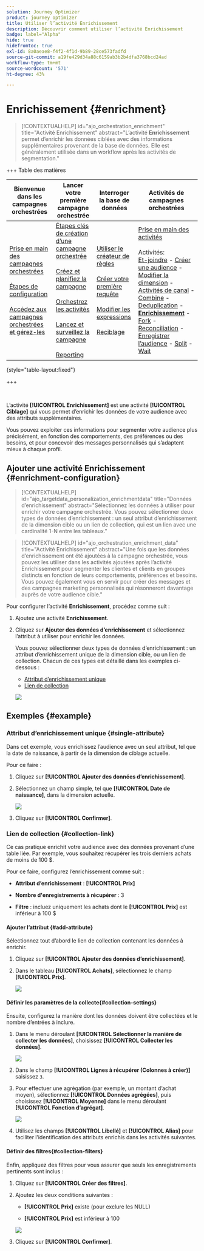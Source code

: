 ```yaml
---
solution: Journey Optimizer
product: journey optimizer
title: Utiliser l’activité Enrichissement
description: Découvrir comment utiliser l’activité Enrichissement
badge: label="Alpha"
hide: true
hidefromtoc: true
exl-id: 8a0aeae8-f4f2-4f1d-9b89-28ce573fadfd
source-git-commit: a19fe429d34a88c6159ab3b2b4dfa3768bcd24ad
workflow-type: tm+mt
source-wordcount: '571'
ht-degree: 43%

---
```


# Enrichissement {#enrichment}

>[!CONTEXTUALHELP]
>id="ajo_orchestration_enrichment"
>title="Activité Enrichissement"
>abstract="L’activité **Enrichissement** permet d’enrichir les données ciblées avec des informations supplémentaires provenant de la base de données. Elle est généralement utilisée dans un workflow après les activités de segmentation."


+++ Table des matières

| Bienvenue dans les campagnes orchestrées | Lancer votre première campagne orchestrée | Interroger la base de données | Activités de campagnes orchestrées |
|---|---|---|---|
| [Prise en main des campagnes orchestrées](../gs-orchestrated-campaigns.md)<br/><br/>[Étapes de configuration](../configuration-steps.md)<br/><br/>[Accédez aux campagnes orchestrées et gérez-les](../access-manage-orchestrated-campaigns.md) | [Étapes clés de création d’une campagne orchestrée](../gs-campaign-creation.md)<br/><br/>[Créez et planifiez la campagne](../create-orchestrated-campaign.md)<br/><br/>[Orchestrez les activités](../orchestrate-activities.md)<br/><br/>[Lancez et surveillez la campagne](../start-monitor-campaigns.md)<br/><br/>[Reporting](../reporting-campaigns.md) | [Utiliser le créateur de règles](../orchestrated-rule-builder.md)<br/><br/>[Créer votre première requête](../build-query.md)<br/><br/>[Modifier les expressions](../edit-expressions.md)<br/><br/>[Reciblage](../retarget.md) | [Prise en main des activités](about-activities.md)<br/><br/>Activités:<br/>[Et-joindre](and-join.md) - [Créer une audience](build-audience.md) - [Modifier la dimension](change-dimension.md) - [Activités de canal](channels.md) - [Combine](combine.md) - [Deduplication](deduplication.md) - <b>[Enrichissement](enrichment.md)</b> - [Fork](fork.md) - [Reconciliation](reconciliation.md) - [Enregistrer l’audience](save-audience.md) - [Split](split.md) - [Wait](wait.md) |

{style="table-layout:fixed"}

+++

<br/>

L’activité **[!UICONTROL Enrichissement]** est une activité **[!UICONTROL Ciblage]** qui vous permet d’enrichir les données de votre audience avec des attributs supplémentaires.

Vous pouvez exploiter ces informations pour segmenter votre audience plus précisément, en fonction des comportements, des préférences ou des besoins, et pour concevoir des messages personnalisés qui s’adaptent mieux à chaque profil.

## Ajouter une activité Enrichissement {#enrichment-configuration}

>[!CONTEXTUALHELP]
>id="ajo_targetdata_personalization_enrichmentdata"
>title="Données d’enrichissement"
>abstract="Sélectionnez les données à utiliser pour enrichir votre campagne orchestrée. Vous pouvez sélectionner deux types de données d’enrichissement : un seul attribut d’enrichissement de la dimension cible ou un lien de collection, qui est un lien avec une cardinalité 1-N entre les tableaux."

>[!CONTEXTUALHELP]
>id="ajo_orchestration_enrichment_data"
>title="Activité Enrichissement"
>abstract="Une fois que les données d’enrichissement ont été ajoutées à la campagne orchestrée, vous pouvez les utiliser dans les activités ajoutées après l’activité Enrichissement pour segmenter les clientes et clients en groupes distincts en fonction de leurs comportements, préférences et besoins. Vous pouvez également vous en servir pour créer des messages et des campagnes marketing personnalisés qui résonneront davantage auprès de votre audience cible."

Pour configurer l’activité **Enrichissement**, procédez comme suit :

1. Ajoutez une activité **Enrichissement**.

1. Cliquez sur **Ajouter des données d’enrichissement** et sélectionnez l’attribut à utiliser pour enrichir les données.

   Vous pouvez sélectionner deux types de données d’enrichissement : un attribut d’enrichissement unique de la dimension cible, ou un lien de collection. Chacun de ces types est détaillé dans les exemples ci-dessous :

   * [Attribut d’enrichissement unique](#single-attribute)
   * [Lien de collection](#collection-link)

   ![](../assets/enrichment-1.png)

## Exemples {#example}

### Attribut d’enrichissement unique {#single-attribute}

Dans cet exemple, vous enrichissez l’audience avec un seul attribut, tel que la date de naissance, à partir de la dimension de ciblage actuelle.

Pour ce faire :

1. Cliquez sur **[!UICONTROL Ajouter des données d’enrichissement]**.

1. Sélectionnez un champ simple, tel que **[!UICONTROL Date de naissance]**, dans la dimension actuelle.

   ![](../assets/enrichment-2.png)

1. Cliquez sur **[!UICONTROL Confirmer]**.

### Lien de collection {#collection-link}

Ce cas pratique enrichit votre audience avec des données provenant d’une table liée. Par exemple, vous souhaitez récupérer les trois derniers achats de moins de 100 $.

Pour ce faire, configurez l’enrichissement comme suit :

* **Attribut d’enrichissement** : **[!UICONTROL Prix]**

* **Nombre d&#39;enregistrements à récupérer** : 3

* **Filtre** : incluez uniquement les achats dont le **[!UICONTROL Prix]** est inférieur à 100 $

#### Ajouter l’attribut {#add-attribute}

Sélectionnez tout d’abord le lien de collection contenant les données à enrichir.

1. Cliquez sur **[!UICONTROL Ajouter des données d’enrichissement]**.

1. Dans le tableau **[!UICONTROL Achats]**, sélectionnez le champ **[!UICONTROL Prix]**.

   ![](../assets/enrichment-2.png)

#### Définir les paramètres de la collecte{#collection-settings}

Ensuite, configurez la manière dont les données doivent être collectées et le nombre d’entrées à inclure.

1. Dans le menu déroulant **[!UICONTROL Sélectionner la manière de collecter les données]**, choisissez **[!UICONTROL Collecter les données]**.

   ![](../assets/enrichment-4.png)

1. Dans le champ **[!UICONTROL Lignes à récupérer (Colonnes à créer)]** saisissez `3`.

1. Pour effectuer une agrégation (par exemple, un montant d’achat moyen), sélectionnez **[!UICONTROL Données agrégées]**, puis choisissez **[!UICONTROL Moyenne]** dans le menu déroulant **[!UICONTROL Fonction d’agrégat]**.

   ![](../assets/enrichment-5.png)

1. Utilisez les champs **[!UICONTROL Libellé]** et **[!UICONTROL Alias]** pour faciliter l’identification des attributs enrichis dans les activités suivantes.

#### Définir des filtres{#collection-filters}

Enfin, appliquez des filtres pour vous assurer que seuls les enregistrements pertinents sont inclus :

1. Cliquez sur **[!UICONTROL Créer des filtres]**.

1. Ajoutez les deux conditions suivantes :

   * **[!UICONTROL Prix]** existe (pour exclure les NULL)

   * **[!UICONTROL Prix]** est inférieur à 100

   ![](../assets/enrichment-6.png)

1. Cliquez sur **[!UICONTROL Confirmer]**.


<!--
#### Define the sorting{#collection-sorting}

We now need to apply sorting in order to retrieve the three **latest** purchases.

1. Activate the **Enable sorting** option.
1. Click inside the **Attribute** field.
1. Select the **Order date** field.
1. Click **Confirm**. 
1. Select **Descending** from the **Sort** drop-down.

![](../assets/workflow-enrichment7bis.png)


## Data reconciliation {#reconciliation}

>[!CONTEXTUALHELP]
>id="ajo_orchestration_enrichment_reconciliation"
>title="Reconciliation"
>abstract="The **Enrichment** activity can be used to reconcile data from the Journey Optimizer schema with data from another schema, or with data coming from a temporary schema such as data uploaded using a Load file activity. This type of link defines a reconciliation towards a unique record. Journey Optimizer creates a link to a target table by adding a foreign key in it for storing a reference to the unique record."

The **Enrichment** activity can be used to reconcile data from the the Campaign database schema with data from another schema, or with data coming from a temporary schema such as data uploaded using a Load file activity. This type of link defines a reconciliation towards a unique record. Journey Optimizer creates a link to a target table by adding a foreign key in it for storing a reference to the unique record.

For example, you can use this option to reconcile a profile's country, specified in an uploaded file, with one of the countries available in the dedicated table of the Campaign database. 

Follow the steps to configure an **Enrichment** activity with a reconciliation link: 

1. Click the **Add link** button in the **Reconciliation** section.
1. Identify the data you want to create a reconciliation link with.

    * To create a reconciliation link with data from the Campaign database, select **Database schema** and choose the schema where the target is stored. 
    * To create a reconciliation link with data coming from the input transition, select **Temporary schema** and choose the orchestrated campaign transition where the target data is stored. 

1. The **Label** and **Name** fields are automatically populated based on the selected target schema. You can change their values if necessary.

1. In the **Reconciliation criteria** section, specify how you want to reconcile data from the source and destination tables:

    * **Simple join**: Reconcile a specific field from the source table with another field in the destination table. To do this, click the **Add join** button and specify the **Source** and **Destination** fields to use for the reconciliation.

        >[!NOTE]
        >
        >You can use one or more **Simple join** criteria, in which case they must all be verified so that the data can be linked together.

    * **Advanced join**: Use the query modeler to configure the reconciliation criteria. To do this, click the **Create condition** button then define your reconciliation criteria by building your own rule using AND and OR operations.

The example below shows an orchestrated campaign configured to create a link between Journey Optimizer profiles table and a temporary table generated a **Load file** activity. In this example, the **Enrichment** activity reconciliates both tables using the email address as reconciliation criteria.

![](../assets/enrichment-reconciliation.png)

### Enrichment with linked data {#link-example}

The example below shows an orchestrated campaign configured to create a link between two transitions. The first transitions targets profile data using a **Query** activity, while the second transition includes purchase data stored into a file loaded through a Load file activity.

![](../assets/enrichment-uc-link.png)

* The first **Enrichment** activity links the primary set (data from the **Query** activity) with the schema from the **Load file** activity. This allows us to match each profile targeted by the query with the corresponding purchase data.

    ![](../assets/enrichment-uc-link-purchases.png)

* A second **Enrichment** activity is added in order to enrich data from the orchestrated campaign table with the purchase data coming from the **Load file** activity. This allows us to use those data in further activities, for example, to personalize messages sent to the customers with information on their purchase.

    ![](../assets/enrichment-uc-link-data.png)


## Create links between tables {#create-links}

>[!CONTEXTUALHELP]
>id="ajo_orchestration_enrichment_simplejoin"
>title="Link definition"
>abstract="Create a link between the working table data and Adobe Journey Optimizer. For example, if you load data from a file which contains the account number, country and email of recipients, you have to create a link towards the country table in order to update this information in their profiles."

The **[!UICONTROL Link definition]** section allows you to create a link between the working table data and Adobe Journey Optimizer. For example, if you load data from a file which contains the account number, country and email of recipients, you have to create a link towards the country table in order to update this information in their profiles.

There are several types of links available:

* **[!UICONTROL 1 cardinality simple link]**: Each record from the primary set can be associated with one and only one record from the linked data.
* **[!UICONTROL 0 or 1 cardinality simple link]**: Each record from the primary set can be associated with 0 or 1 record from the linked data, but not more than one.
* **[!UICONTROL N cardinality collection link]**: Each record from the primary set can be associated with 0, 1 or more (N) records from the linked data.

To create a link, follow these steps:

1. In the **[!UICONTROL Link definition]** section, click the **[!UICONTROL Add link]** button.

    ![](../assets/workflow-enrichment-link.png)

1. In the **Relation type** drop-down list, choose the type of link you want to create.

1. Identify the target you want to link the primary set to:

    * To link an existing table in the database, choose **[!UICONTROL Database schema]** and select the desired table from the **[!UICONTROL Target schema]** field.
    * To link with data from the input transition, choose **Temporary schema** and select the transition whose data you want to use.

1. Define the reconciliation criteria to match data from the primary set with the linked schema. There are two types of joins available:

    * **Simple join**: Select a specific attribute to match data from the two schemas. Click **Add join** and select the **Source** and **Destination** attributes to use as reconciliation criteria. 
    * **Advanced join**: Create a join using advanced conditions. Click **Add join** and click the **Create condition** button to open the query modeler.

A workflow example using links is available in the [Examples](#link-example) section.

## Add offers {#add-offers}

>[!CONTEXTUALHELP]
>id="ajo_orchestration_enrichment_offer_proposition"
>title="Offer proposition"
>abstract="The Enrichment activity allows you to add offers for each profile."

The **[!UICONTROL Enrichment]** activity allows you to add offers for each profile.

To do so, follow the steps to configure an **[!UICONTROL Enrichment]** activity with an offer: 

1. In the **[!UICONTROL Enrichment]** activity, at the **[!UICONTROL Offer proposition]** section, click on the **[!UICONTROL Add offer]** button

    ![](../assets/enrichment-addoffer.png)

1. You have two choices for the offer selection :

    * **[!UICONTROL Search for the best offer in category]** : check this option and specify the offer engine call parameters (offer space, category or theme(s), contact date, number of offers to keep). The engine will calculate the best offer(s) to add according to these parameters. We recommend completing either the Category or the Theme field, rather than both at the same time.

        ![](../assets/enrichment-bestoffer.png)

    * **[!UICONTROL A predefined offer]** : check this option and specify an offer space, a specific offer, and a contact date to directly configure the offer that you would like to add, without calling the offer engine.

        ![](../assets/enrichment-predefinedoffer.png)

1. After selecting your offer, click on **[!UICONTROL Confirm]** button.

You can now use the offer in the delivery activity.



### Using the offers from Enrichment activity

Within an orchestrated campaign, if you want to use the offers you get from an enrichment activity in your delivery, follow the steps below:

1. Open the delivery activity and go in the content edition. Click on **[!UICONTROL Offers settings]** button and select in the drop-down list the **[!UICONTROL Offers space]** corresponding to your offer. 
If you want to to view only offers from the enrichment activity, set the number of **[!UICONTROL Propositions]** to 0, and save the modifications.

    ![](../assets/offers-settings.png) 

1. In the Email Designer, when adding a personalization with offers, click on the **[!UICONTROL Propositions]** icon, it will display the offer(s) you get from the **[!UICONTROL Enrichment]** activity. Open the offer you want to choose by clicking on it.

    ![](../assets/offers-propositions.png) 

    Go in **[!UICONTROL Rendering functions]** and choose **[!UICONTROL HTML rendering]** or **[!UICONTROL Text rendering]** according to your needs.

    ![](../assets/offers-rendering.png) 

>[!NOTE]
>
>If you choose to have more than one offer in the **[!UICONTROL Enrichment]** activity at the **[!UICONTROL Number of offers to keep]** option, all the offers are displayed when clicking on the **[!UICONTROL Propositions]** icon.

-->